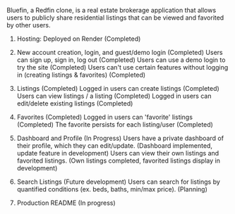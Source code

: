 Bluefin, a Redfin clone, is a real estate brokerage application that allows users to publicly share residential listings that can be viewed and favorited by other users.

1. Hosting: Deployed on Render (Completed)

2. New account creation, login, and guest/demo login (Completed)
Users can sign up, sign in, log out (Completed)
Users can use a demo login to try the site (Completed)
Users can't use certain features without logging in (creating listings & favorites) (Completed)

3. Listings (Completed)
Logged in users can create listings (Completed)
Users can view listings / a listing (Completed)
Logged in users can edit/delete existing listings (Completed)

4. Favorites (Completed)
Logged in users can 'favorite' listings (Completed)
The favorite persists for each listing/user (Completed)

5. Dashboard and Profile (In Progress)
Users have a private dashboard of their profile, which they can edit/update. (Dashboard implemented, update feature in development)
Users can view their own listings and favorited listings. (Own listings completed, favorited listings display in development)

6. Search Listings (Future development)
Users can search for listings by quantified conditions (ex. beds, baths, min/max price). (Planning)

7. Production README (In progress)